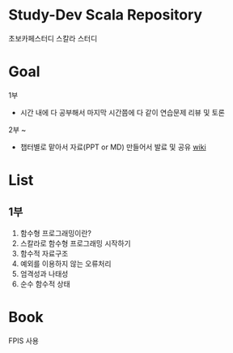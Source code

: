 # Study-Dev Scala Repository
초보카페스터디 스칼라 스터디

# Goal
1부
 - 시간 내에 다 공부해서 마지막 시간쯤에 다 같이 연습문제 리뷰 및 토론

2부 ~
 - 챕터별로 맡아서 자료(PPT or MD) 만들어서 발료 및 공유 [wiki](../../wiki)

# List
## 1부
1. 함수형 프로그래밍이란?
2. 스칼라로 함수형 프로그래밍 시작하기
3. 함수적 자료구조
4. 예외를 이용하지 않는 오류처리
5. 엄격성과 나태성
6. 순수 함수적 상태

# Book
FPIS 사용
